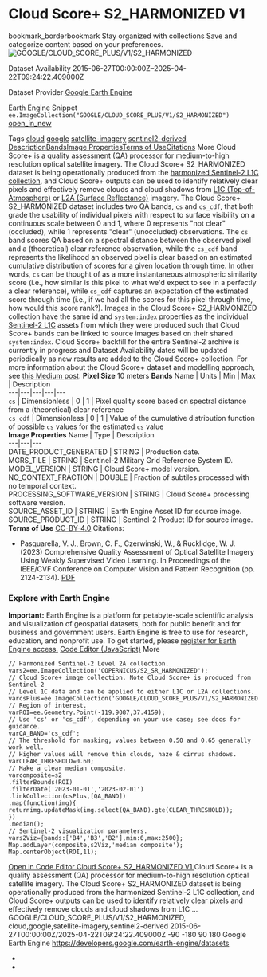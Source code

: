 
#  Cloud Score+ S2_HARMONIZED V1 
bookmark_borderbookmark Stay organized with collections  Save and categorize content based on your preferences.
![GOOGLE/CLOUD_SCORE_PLUS/V1/S2_HARMONIZED](https://developers.google.com/earth-engine/datasets/images/GOOGLE/GOOGLE_CLOUD_SCORE_PLUS_V1_S2_HARMONIZED_sample.png) 

Dataset Availability
    2015-06-27T00:00:00Z–2025-04-22T09:24:22.409000Z 

Dataset Provider
     [ Google Earth Engine ](https://earthengine.google.com/) 

Earth Engine Snippet
     `    ee.ImageCollection("GOOGLE/CLOUD_SCORE_PLUS/V1/S2_HARMONIZED")   ` [ open_in_new ](https://code.earthengine.google.com/?scriptPath=Examples:Datasets/GOOGLE/GOOGLE_CLOUD_SCORE_PLUS_V1_S2_HARMONIZED) 

Tags
     [cloud](https://developers.google.com/earth-engine/datasets/tags/cloud) [google](https://developers.google.com/earth-engine/datasets/tags/google) [satellite-imagery](https://developers.google.com/earth-engine/datasets/tags/satellite-imagery) [sentinel2-derived](https://developers.google.com/earth-engine/datasets/tags/sentinel2-derived)
[Description](https://developers.google.com/earth-engine/datasets/catalog/GOOGLE_CLOUD_SCORE_PLUS_V1_S2_HARMONIZED#description)[Bands](https://developers.google.com/earth-engine/datasets/catalog/GOOGLE_CLOUD_SCORE_PLUS_V1_S2_HARMONIZED#bands)[Image Properties](https://developers.google.com/earth-engine/datasets/catalog/GOOGLE_CLOUD_SCORE_PLUS_V1_S2_HARMONIZED#image-properties)[Terms of Use](https://developers.google.com/earth-engine/datasets/catalog/GOOGLE_CLOUD_SCORE_PLUS_V1_S2_HARMONIZED#terms-of-use)[Citations](https://developers.google.com/earth-engine/datasets/catalog/GOOGLE_CLOUD_SCORE_PLUS_V1_S2_HARMONIZED#citations) More
Cloud Score+ is a quality assessment (QA) processor for medium-to-high resolution optical satellite imagery. The Cloud Score+ S2_HARMONIZED dataset is being operationally produced from the [harmonized Sentinel-2 L1C collection](https://developers.google.com/earth-engine/datasets/catalog/COPERNICUS_S2_HARMONIZED), and Cloud Score+ outputs can be used to identify relatively clear pixels and effectively remove clouds and cloud shadows from [L1C (Top-of-Atmosphere)](https://developers.google.com/earth-engine/datasets/catalog/COPERNICUS_S2_HARMONIZED) or [L2A (Surface Reflectance)](https://developers.google.com/earth-engine/datasets/catalog/COPERNICUS_S2_SR_HARMONIZED) imagery.
The Cloud Score+ S2_HARMONIZED dataset includes two QA bands, `cs` and `cs_cdf`, that both grade the usability of individual pixels with respect to surface visibility on a continuous scale between 0 and 1, where 0 represents "not clear" (occluded), while 1 represents "clear" (unoccluded) observations. The `cs` band scores QA based on a spectral distance between the observed pixel and a (theoretical) clear reference observation, while the `cs_cdf` band represents the likelihood an observed pixel is clear based on an estimated cumulative distribution of scores for a given location through time. In other words, `cs` can be thought of as a more instantaneous atmospheric similarity score (i.e., how similar is this pixel to what we'd expect to see in a perfectly a clear reference), while `cs_cdf` captures an expectation of the estimated score through time (i.e., if we had all the scores for this pixel through time, how would this score rank?).
Images in the Cloud Score+ S2_HARMONIZED collection have the same id and `system:index` properties as the individual [Sentinel-2 L1C](https://developers.google.com/earth-engine/datasets/catalog/COPERNICUS_S2_HARMONIZED) assets from which they were produced such that Cloud Score+ bands can be linked to source images based on their shared `system:index`.
Cloud Score+ backfill for the entire Sentinel-2 archive is currently in progress and Dataset Availability dates will be updated periodically as new results are added to the Cloud Score+ collection.
For more information about the Cloud Score+ dataset and modelling approach, see [this Medium post](https://medium.com/google-earth/all-clear-with-cloud-score-bd6ee2e2235e).
**Pixel Size** 10 meters 
**Bands**
Name | Units | Min | Max | Description  
---|---|---|---|---  
`cs` | Dimensionless |  0  |  1  | Pixel quality score based on spectral distance from a (theoretical) clear reference  
`cs_cdf` | Dimensionless |  0  |  1  | Value of the cumulative distribution function of possible `cs` values for the estimated `cs` value  
**Image Properties**
Name | Type | Description  
---|---|---  
DATE_PRODUCT_GENERATED | STRING | Production date.  
MGRS_TILE | STRING | Sentinel-2 Military Grid Reference System ID.  
MODEL_VERSION | STRING | Cloud Score+ model version.  
NO_CONTEXT_FRACTION | DOUBLE | Fraction of subtiles processed with no temporal context.  
PROCESSING_SOFTWARE_VERSION | STRING | Cloud Score+ processing software version.  
SOURCE_ASSET_ID | STRING | Earth Engine Asset ID for source image.  
SOURCE_PRODUCT_ID | STRING | Sentinel-2 Product ID for source image.  
**Terms of Use**
[CC-BY-4.0](https://spdx.org/licenses/CC-BY-4.0.html)
Citations:
  * Pasquarella, V. J., Brown, C. F., Czerwinski, W., & Rucklidge, W. J. (2023) Comprehensive Quality Assessment of Optical Satellite Imagery Using Weakly Supervised Video Learning. In Proceedings of the IEEE/CVF Conference on Computer Vision and Pattern Recognition (pp. 2124-2134). [PDF](https://openaccess.thecvf.com/content/CVPR2023W/EarthVision/html/Pasquarella_Comprehensive_Quality_Assessment_of_Optical_Satellite_Imagery_Using_Weakly_Supervised_CVPRW_2023_paper.html)


### Explore with Earth Engine
**Important:** Earth Engine is a platform for petabyte-scale scientific analysis and visualization of geospatial datasets, both for public benefit and for business and government users. Earth Engine is free to use for research, education, and nonprofit use. To get started, please [register for Earth Engine access.](https://console.cloud.google.com/earth-engine)
[Code Editor (JavaScript)](https://developers.google.com/earth-engine/datasets/catalog/GOOGLE_CLOUD_SCORE_PLUS_V1_S2_HARMONIZED#code-editor-javascript-sample) More
```
// Harmonized Sentinel-2 Level 2A collection.
vars2=ee.ImageCollection('COPERNICUS/S2_SR_HARMONIZED');
// Cloud Score+ image collection. Note Cloud Score+ is produced from Sentinel-2
// Level 1C data and can be applied to either L1C or L2A collections.
varcsPlus=ee.ImageCollection('GOOGLE/CLOUD_SCORE_PLUS/V1/S2_HARMONIZED');
// Region of interest.
varROI=ee.Geometry.Point(-119.9087,37.4159);
// Use 'cs' or 'cs_cdf', depending on your use case; see docs for guidance.
varQA_BAND='cs_cdf';
// The threshold for masking; values between 0.50 and 0.65 generally work well.
// Higher values will remove thin clouds, haze & cirrus shadows.
varCLEAR_THRESHOLD=0.60;
// Make a clear median composite.
varcomposite=s2
.filterBounds(ROI)
.filterDate('2023-01-01','2023-02-01')
.linkCollection(csPlus,[QA_BAND])
.map(function(img){
returnimg.updateMask(img.select(QA_BAND).gte(CLEAR_THRESHOLD));
})
.median();
// Sentinel-2 visualization parameters.
vars2Viz={bands:['B4','B3','B2'],min:0,max:2500};
Map.addLayer(composite,s2Viz,'median composite');
Map.centerObject(ROI,11);
```
[ Open in Code Editor ](https://code.earthengine.google.com/?scriptPath=Examples:Datasets/GOOGLE/GOOGLE_CLOUD_SCORE_PLUS_V1_S2_HARMONIZED)
[ Cloud Score+ S2_HARMONIZED V1 ](https://developers.google.com/earth-engine/datasets/catalog/GOOGLE_CLOUD_SCORE_PLUS_V1_S2_HARMONIZED)
Cloud Score+ is a quality assessment (QA) processor for medium-to-high resolution optical satellite imagery. The Cloud Score+ S2_HARMONIZED dataset is being operationally produced from the harmonized Sentinel-2 L1C collection, and Cloud Score+ outputs can be used to identify relatively clear pixels and effectively remove clouds and cloud shadows from L1C …
GOOGLE/CLOUD_SCORE_PLUS/V1/S2_HARMONIZED, cloud,google,satellite-imagery,sentinel2-derived 
2015-06-27T00:00:00Z/2025-04-22T09:24:22.409000Z
-90 -180 90 180 
Google Earth Engine
https://developers.google.com/earth-engine/datasets
  * [ ](https://doi.org/https://earthengine.google.com/)
  * [ ](https://doi.org/https://developers.google.com/earth-engine/datasets/catalog/GOOGLE_CLOUD_SCORE_PLUS_V1_S2_HARMONIZED)


